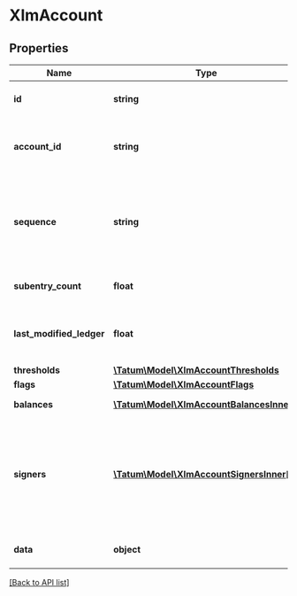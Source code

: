 # XlmAccount

## Properties

Name | Type | Description | Notes
------------ | ------------- | ------------- | -------------
**id** | **string** | A unique identifier for this account. | [optional]
**account_id** | **string** | This account’s public key encoded in a base32 string representation. | [optional]
**sequence** | **string** | This account’s current sequence number. For use when submitting this account’s next transaction. | [optional]
**subentry_count** | **float** | The number of subentries on this account. | [optional]
**last_modified_ledger** | **float** | The ID of the last ledger that included changes to this account. | [optional]
**thresholds** | [**\Tatum\Model\XlmAccountThresholds**](XlmAccountThresholds.md) |  | [optional]
**flags** | [**\Tatum\Model\XlmAccountFlags**](XlmAccountFlags.md) |  | [optional]
**balances** | [**\Tatum\Model\XlmAccountBalancesInner[]**](XlmAccountBalancesInner.md) | The assets this account holds. | [optional]
**signers** | [**\Tatum\Model\XlmAccountSignersInner[]**](XlmAccountSignersInner.md) | The public keys and associated weights that can be used to authorize transactions for this account. Used for multi-sig. | [optional]
**data** | **object** | An array of account data fields. | [optional]

[[Back to API list]](../../README.md#api-endpoints)
